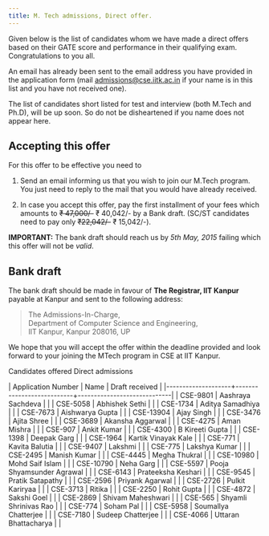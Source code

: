 ```yaml
---
title: M. Tech admissions, Direct offer.
---
```


Given below is the list of candidates whom we have made a direct
offers based on their GATE score and performance in their qualifying
exam. Congratulations to you all.


<!--more-->

An email has already been sent to the email address you have provided
in the application form (mail <admissions@cse.iitk.ac.in> if your name
is in this list and you have not received one).

The list of candidates short listed for test and interview (both
M.Tech and Ph.D), will be up soon. So do not be disheartened if you name
does not appear here.

Accepting this offer
--------------------

For this offer to be effective you need to

1. Send an email informing us that you wish to join our M.Tech
   program. You just need to reply to the mail that you would have already
   received.

2. In case you accept this offer, pay the first installment of your
   fees which amounts to ~~₹ 47,000/-~~ ₹ 40,042/- by a Bank
   draft. (SC/ST candidates need to pay only ~~₹22,042/-~~ ₹
   15,042/-).

**IMPORTANT:** The bank draft should reach us by *5th May, 2015*
failing which this offer will not be *valid*. 

Bank draft
----------

The bank draft should be made in favour of **The Registrar, IIT
Kanpur** payable at Kanpur and sent to the following address:

> The Admissions-In-Charge,\
> Department of Computer Science and Engineering,\
> IIT Kanpur, Kanpur 208016, UP

We hope that you will accept the offer within the deadline provided
and look forward to your joining the MTech program in CSE at IIT
Kanpur.



<div class="panel panel-default">
<div class="panel-heading">Candidates offered Direct admissions</div>




| Application Number | Name                      | Draft received              |
|--------------------+---------------------------+-----------------------------|
| CSE-9801           | Aashraya Sachdeva         |                             |
| CSE-5058           | Abhishek Sethi            |                             |
| CSE-1734           | Aditya Samadhiya          |                             |
| CSE-7673           | Aishwarya Gupta           | <i class="fa fa-check"></i> |
| CSE-13904          | Ajay Singh                | <i class="fa fa-check"></i> |
| CSE-3476           | Ajita Shree               | <i class="fa fa-check"></i> |
| CSE-3689           | Akansha Aggarwal          | <i class="fa fa-check"></i> |
| CSE-4275           | Aman Mishra               | <i class="fa fa-check"></i> |
| CSE-907            | Ankit Kumar               | <i class="fa fa-check"></i> |
| CSE-4300           | B Kireeti Gupta           | <i class="fa fa-check"></i> |
| CSE-1398           | Deepak Garg               |                             |
| CSE-1964           | Kartik Vinayak Kale       | <i class="fa fa-check"></i> |
| CSE-771            | Kavita Balutia            | <i class="fa fa-check"></i> |
| CSE-9407           | Lakshmi                   | <i class="fa fa-check"></i> |
| CSE-775            | Lakshya Kumar             |                             |
| CSE-2495           | Manish Kumar              |                             |
| CSE-4445           | Megha Thukral             |                             |
| CSE-10980          | Mohd Saif Islam           |                             |
| CSE-10790          | Neha Garg                 |                             |
| CSE-5597           | Pooja Shyamsunder Agrawal |                             |
| CSE-6143           | Prateeksha Keshari        | <i class="fa fa-check"></i> |
| CSE-9545           | Pratik Satapathy          |                             |
| CSE-2596           | Priyank Agarwal           | <i class="fa fa-check"></i> |
| CSE-2726           | Pulkit Kariryaa           | <i class="fa fa-check"></i> |
| CSE-3713           | Ritika                    | <i class="fa fa-check"></i> |
| CSE-2250           | Rohit Gupta               | <i class="fa fa-check"></i> |
| CSE-4872           | Sakshi Goel               | <i class="fa fa-check"></i> |
| CSE-2869           | Shivam Maheshwari         | <i class="fa fa-check"></i> |
| CSE-565            | Shyamli Shrinivas Rao     |                             |
| CSE-774            | Soham Pal                 | <i class="fa fa-check"></i> |
| CSE-5958           | Soumallya Chatterjee      |                             |
| CSE-7180           | Sudeep Chatterjee         | <i class="fa fa-check"></i> |
| CSE-4066           | Uttaran Bhattacharya      |                             |

</div>

